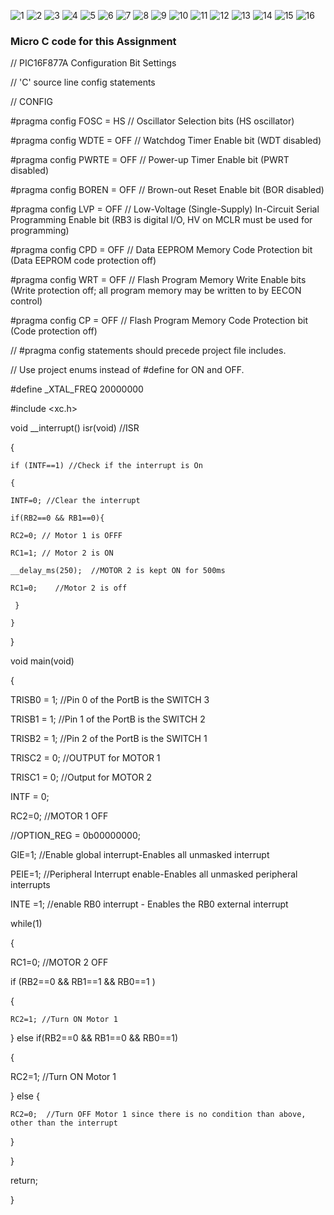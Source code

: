 ![1](https://user-images.githubusercontent.com/111442374/185382815-cbef3fd2-deae-4a71-97ba-4ee033150922.jpg)
![2](https://user-images.githubusercontent.com/111442374/185382825-fcd9d932-fbc4-4c60-a1ed-603adaca7c6e.jpg)
![3](https://user-images.githubusercontent.com/111442374/185382830-8ab86b8d-5061-4624-bc3e-6c8ae31b8178.jpg)
![4](https://user-images.githubusercontent.com/111442374/185382832-7f6bd755-7169-4f04-bc41-98a0a175bcff.jpg)
![5](https://user-images.githubusercontent.com/111442374/185382843-eba70d4c-3f55-49bd-b0cd-90e615357bc8.jpg)
![6](https://user-images.githubusercontent.com/111442374/185382849-8971a485-9a38-4f1b-85e7-267e1ea1db4c.jpg)
![7](https://user-images.githubusercontent.com/111442374/185382858-420f6c82-ec08-4251-aa8e-76c0ef952c0d.jpg)
![8](https://user-images.githubusercontent.com/111442374/185382864-e2c6a62b-9936-4fc0-9056-4f7309cb1976.jpg)
![9](https://user-images.githubusercontent.com/111442374/185382872-678af3ca-dea7-40e6-8d5c-66dd11e70cd9.jpg)
![10](https://user-images.githubusercontent.com/111442374/185382877-cea113f9-0f31-4b0e-ab78-469fbfebad5d.jpg)
![11](https://user-images.githubusercontent.com/111442374/185382775-c904252f-5c09-4401-86e3-764b02b3593b.jpg)
![12](https://user-images.githubusercontent.com/111442374/185382782-04ef5e3e-1ab1-4ba6-8da1-eb00a810db3f.jpg)
![13](https://user-images.githubusercontent.com/111442374/185382790-05510b6d-91e9-4598-a51e-997ed0ce4603.jpg)
![14](https://user-images.githubusercontent.com/111442374/185382794-d762b8cc-7e4b-4f40-a4c8-473572cc426b.jpg)
![15](https://user-images.githubusercontent.com/111442374/185382801-45e5cf5d-7ed0-4fcf-9744-c8b35bab9446.jpg)
![16](https://user-images.githubusercontent.com/111442374/185382807-7b3af5b2-c7f0-4069-8202-5f0ea37bf46e.jpg)




### **Micro C code for this Assignment**


// PIC16F877A Configuration Bit Settings

// 'C' source line config statements

// CONFIG

#pragma config FOSC = HS        // Oscillator Selection bits (HS oscillator)

#pragma config WDTE = OFF       // Watchdog Timer Enable bit (WDT disabled)

#pragma config PWRTE = OFF      // Power-up Timer Enable bit (PWRT disabled)

#pragma config BOREN = OFF      // Brown-out Reset Enable bit (BOR disabled)

#pragma config LVP = OFF        // Low-Voltage (Single-Supply) In-Circuit Serial Programming Enable bit (RB3 is digital I/O, HV on MCLR must be used for programming)

#pragma config CPD = OFF        // Data EEPROM Memory Code Protection bit (Data EEPROM code protection off)

#pragma config WRT = OFF        // Flash Program Memory Write Enable bits (Write protection off; all program memory may be written to by EECON control)

#pragma config CP = OFF         // Flash Program Memory Code Protection bit (Code protection off)

// #pragma config statements should precede project file includes.

// Use project enums instead of #define for ON and OFF.

#define  _XTAL_FREQ 20000000

#include <xc.h>

void __interrupt() isr(void) //ISR

{

    if (INTF==1) //Check if the interrupt is On
    
    {
    
    INTF=0; //Clear the interrupt
    
    if(RB2==0 && RB1==0){
      
    RC2=0; // Motor 1 is OFFF
    
    RC1=1; // Motor 2 is ON
    
    __delay_ms(250);  //MOTOR 2 is kept ON for 500ms
    
    RC1=0;    //Motor 2 is off
    
     }
     
    }
    
}

 void main(void)
 
{
    
 TRISB0 = 1; //Pin 0 of the PortB is the SWITCH 3
 
 TRISB1 = 1; //Pin 1 of the PortB is the SWITCH 2
 
 TRISB2 = 1; //Pin 2 of the PortB is the SWITCH 1
 
 TRISC2 = 0; //OUTPUT for MOTOR 1
 
 TRISC1 = 0; //Output for MOTOR 2
 
 INTF = 0; 
 
 RC2=0; //MOTOR 1 OFF
 
 //OPTION_REG = 0b00000000;
 
 GIE=1;   //Enable global interrupt-Enables all unmasked interrupt
 
 PEIE=1;  //Peripheral Interrupt enable-Enables all unmasked peripheral interrupts
 
 INTE =1; //enable RB0 interrupt -  Enables the RB0 external interrupt
 
 while(1)
 
 {
 
 RC1=0; //MOTOR 2 OFF
 
 if (RB2==0 && RB1==1 && RB0==1 )
 
 {
 
    RC2=1; //Turn ON Motor 1
    
 } else if(RB2==0 && RB1==0 && RB0==1)
 
 {
 
   RC2=1;  //Turn ON Motor 1 
   
 } else {
 
    RC2=0;  //Turn OFF Motor 1 since there is no condition than above, other than the interrupt 
    
 }
  
}

 return; 
 
}
